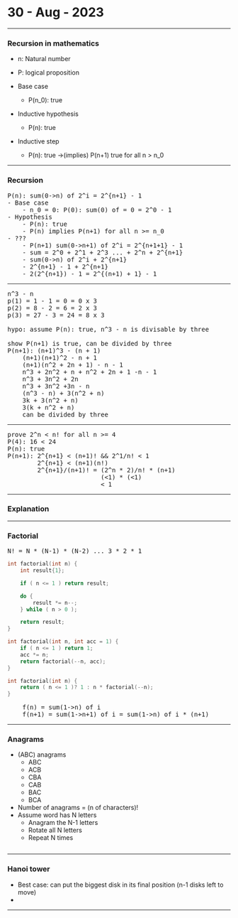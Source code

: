 # 30 - Aug - 2023
---
### Recursion in mathematics

- n: Natural number
- P: logical proposition

- Base case
    - P(n_0): true
- Inductive hypothesis
    - P(n): true
- Inductive step
    - P(n): true ->(implies) P(n+1) true for all n > n_0
---
### Recursion
<pre>
P(n): sum(0->n) of 2^i = 2^{n+1} - 1
- Base case
    - n_0 = 0: P(0): sum(0) of = 0 = 2^0 - 1 
- Hypothesis
    - P(n): true
    - P(n) implies P(n+1) for all n >= n_0
- ???
    - P(n+1) sum(0->n+1) of 2^i = 2^{n+1+1} - 1
    - sum = 2^0 + 2^1 + 2^3 ... + 2^n + 2^{n+1}
    - sum(0->n) of 2^i + 2^{n+1}
    - 2^{n+1} - 1 + 2^{n+1}
    - 2(2^{n+1}) - 1 = 2^{(n+1) + 1} - 1
</pre>
---
<pre>
n^3 - n
p(1) = 1 - 1 = 0 = 0 x 3
p(2) = 8 - 2 = 6 = 2 x 3
p(3) = 27 - 3 = 24 = 8 x 3

hypo: assume P(n): true, n^3 - n is divisable by three

show P(n+1) is true, can be divided by three
P(n+1): (n+1)^3 - (n + 1)
    (n+1)(n+1)^2 - n + 1
    (n+1)(n^2 + 2n + 1) - n - 1
    n^3 + 2n^2 + n + n^2 + 2n + 1 -n - 1
    n^3 + 3n^2 + 2n
    n^3 + 3n^2 +3n - n
    (n^3 - n) + 3(n^2 + n)
    3k + 3(n^2 + n)
    3(k + n^2 + n)
    can be divided by three
</pre>
---
<pre>
prove 2^n < n! for all n >= 4
P(4): 16 < 24
P(n): true
P(n+1): 2^{n+1} < (n+1)! && 2^1/n! < 1
        2^{n+1} < (n+1)(n!)
        2^{n+1}/(n+1)! = (2^n * 2)/n! * (n+1)
                         (<1) * (<1)
                         < 1
</pre>
---
### Explanation
---
### Factorial
<pre>
N! = N * (N-1) * (N-2) ... 3 * 2 * 1
</pre>
```cpp
int factorial(int n) {
    int result{1};

    if ( n <= 1 ) return result;

    do {
        result *= n--;
    } while ( n > 0 );

    return result;
}

int factorial(int n, int acc = 1) {
    if ( n <= 1 ) return 1;
    acc *= n;
    return factorial(--n, acc);
}

int factorial(int n) {
    return ( n <= 1 )? 1 : n * factorial(--n);
}
```
<pre>
    f(n) = sum(1->n) of i
    f(n+1) = sum(1->n+1) of i = sum(1->n) of i * (n+1)
</pre>
---
### Anagrams 
- (ABC) anagrams
    - ABC
    - ACB
    - CBA
    - CAB
    - BAC
    - BCA
- Number of anagrams = (n of characters)!
- Assume word has N letters
    - Anagram the N-1 letters
    - Rotate all N letters
    - Repeat N times
```cpp

```
---
### Hanoi tower
- Best case: can put the biggest disk in its final position (n-1 disks left to move)
- 
---
